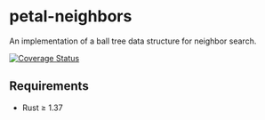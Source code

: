 # petal-neighbors

An implementation of a ball tree data structure for neighbor search.

[![Coverage Status](https://codecov.io/gh/petabi/petal-neighbors/branch/master/graphs/badge.svg)](https://codecov.io/gh/petabi/petal-neighbors)

## Requirements

* Rust ≥ 1.37
